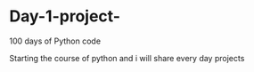 # Day-1-project-
100 days of Python code


 Starting the course of python and i will share every day projects

